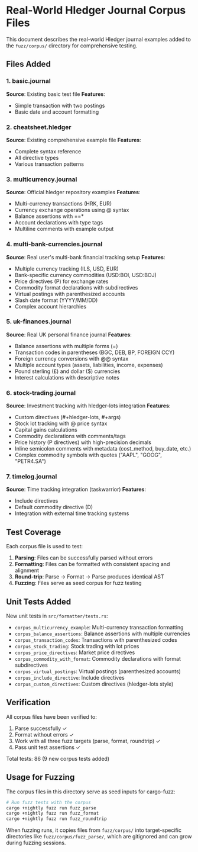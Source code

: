 # Real-World Hledger Journal Corpus Files

This document describes the real-world Hledger journal examples added to the `fuzz/corpus/` directory for comprehensive testing.

## Files Added

### 1. basic.journal
**Source**: Existing basic test file
**Features**:
- Simple transaction with two postings
- Basic date and account formatting

### 2. cheatsheet.hledger
**Source**: Existing comprehensive example file
**Features**:
- Complete syntax reference
- All directive types
- Various transaction patterns

### 3. multicurrency.journal
**Source**: Official hledger repository examples
**Features**:
- Multi-currency transactions (HRK, EUR)
- Currency exchange operations using @ syntax
- Balance assertions with ==*
- Account declarations with type tags
- Multiline comments with example output

### 4. multi-bank-currencies.journal
**Source**: Real user's multi-bank financial tracking setup
**Features**:
- Multiple currency tracking (ILS, USD, EUR)
- Bank-specific currency commodities (USD:BOI, USD:BOJ)
- Price directives (P) for exchange rates
- Commodity format declarations with subdirectives
- Virtual postings with parenthesized accounts
- Slash date format (YYYY/MM/DD)
- Complex account hierarchies

### 5. uk-finances.journal
**Source**: Real UK personal finance journal
**Features**:
- Balance assertions with multiple forms (=)
- Transaction codes in parentheses (BGC, DEB, BP, FOREIGN CCY)
- Foreign currency conversions with @@ syntax
- Multiple account types (assets, liabilities, income, expenses)
- Pound sterling (£) and dollar ($) currencies
- Interest calculations with descriptive notes

### 6. stock-trading.journal
**Source**: Investment tracking with hledger-lots integration
**Features**:
- Custom directives (#+hledger-lots, #+args)
- Stock lot tracking with @ price syntax
- Capital gains calculations
- Commodity declarations with comments/tags
- Price history (P directives) with high-precision decimals
- Inline semicolon comments with metadata (cost_method, buy_date, etc.)
- Complex commodity symbols with quotes ("AAPL", "GOOG", "PETR4.SA")

### 7. timelog.journal
**Source**: Time tracking integration (taskwarrior)
**Features**:
- Include directives
- Default commodity directive (D)
- Integration with external time tracking systems

## Test Coverage

Each corpus file is used to test:
1. **Parsing**: Files can be successfully parsed without errors
2. **Formatting**: Files can be formatted with consistent spacing and alignment
3. **Round-trip**: Parse → Format → Parse produces identical AST
4. **Fuzzing**: Files serve as seed corpus for fuzz testing

## Unit Tests Added

New unit tests in `src/formatter/tests.rs`:
- `corpus_multicurrency_example`: Multi-currency transaction formatting
- `corpus_balance_assertions`: Balance assertions with multiple currencies
- `corpus_transaction_codes`: Transactions with parenthesized codes
- `corpus_stock_trading`: Stock trading with lot prices
- `corpus_price_directives`: Market price directives
- `corpus_commodity_with_format`: Commodity declarations with format subdirectives
- `corpus_virtual_postings`: Virtual postings (parenthesized accounts)
- `corpus_include_directive`: Include directives
- `corpus_custom_directives`: Custom directives (hledger-lots style)

## Verification

All corpus files have been verified to:
1. Parse successfully ✓
2. Format without errors ✓
3. Work with all three fuzz targets (parse, format, roundtrip) ✓
4. Pass unit test assertions ✓

Total tests: 86 (9 new corpus tests added)

## Usage for Fuzzing

The corpus files in this directory serve as seed inputs for cargo-fuzz:

```bash
# Run fuzz tests with the corpus
cargo +nightly fuzz run fuzz_parse
cargo +nightly fuzz run fuzz_format
cargo +nightly fuzz run fuzz_roundtrip
```

When fuzzing runs, it copies files from `fuzz/corpus/` into target-specific directories like `fuzz/corpus/fuzz_parse/`, which are gitignored and can grow during fuzzing sessions.

